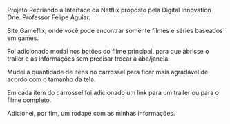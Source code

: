 Projeto Recriando a Interface da Netflix proposto pela Digital Innovation One. 
Professor Felipe Aguiar.

Site Gameflix, onde você pode encontrar somente filmes e séries baseados em games.

Foi adicionado modal nos botões do filme principal, para que abrisse o trailer e as informações sem precisar trocar a aba/janela.

Mudei a quantidade de itens no carrossel para ficar mais agradável de acordo com o tamanho da tela.

Em cada ítem do carrossel foi adicionado um link para um trailer ou para o filme completo.

Adicionei, por fim, um rodapé com as minhas informações.
